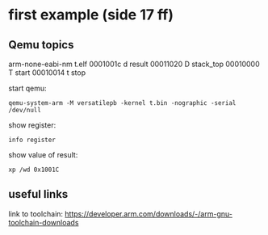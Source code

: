 first example (side 17 ff)
==========================



Qemu topics
-----------

arm-none-eabi-nm t.elf
0001001c d result
00011020 D stack_top
00010000 T start
00010014 t stop

start qemu:

	qemu-system-arm -M versatilepb -kernel t.bin -nographic -serial /dev/null

show register:

	info register

show value of result:

	xp /wd 0x1001C




useful links
------------

link to toolchain: https://developer.arm.com/downloads/-/arm-gnu-toolchain-downloads
